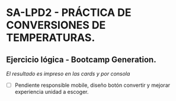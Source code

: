 # SA-LPD2 - PRÁCTICA DE CONVERSIONES DE TEMPERATURAS.
## Ejercicio lógica - Bootcamp Generation. 

*El resultado es impreso en las cards y por consola*

- [ ] Pendiente responsible mobile, diseño botón convertir y mejorar experiencia unidad a escoger.

